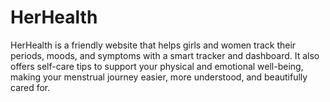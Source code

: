 # HerHealth
HerHealth is a friendly website that helps girls and women track their periods, moods, and symptoms with a smart tracker and dashboard. It also offers self-care tips to support your physical and emotional well-being, making your menstrual journey easier, more understood, and beautifully cared for.
